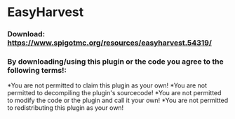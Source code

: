 # EasyHarvest
### Download: https://www.spigotmc.org/resources/easyharvest.54319/
### By downloading/using this plugin or the code you agree to the following terms!:
*You are not permitted to claim this plugin as your own!
*You are not permitted to decompiling the plugin's sourcecode!
*You are not permitted to modify the code or the plugin and call it your own!
*You are not permitted to redistributing this plugin as your own!​
